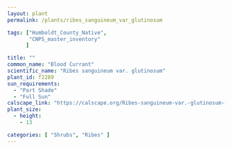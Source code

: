 ```yaml
---
layout: plant                                                              
permalink: /plants/ribes_sanguineum_var_glutinosum

tags: ["Humboldt_County_Native",
       "CNPS_master_inventory"
      ]

title: ""
common_name: "Blood Currant"
scientific_name: "Ribes sanguineum var. glutinosum"
plant_id: f2289
sun_requirements:
  - "Part Shade"
  - "Full Sun"
calscape_link: "https://calscape.org/Ribes-sanguineum-var.-glutinosum-(Blood-Currant)"
plant_size:
  - height: 
    - 13

categories: [ "Shrubs", "Ribes" ]
---
```


